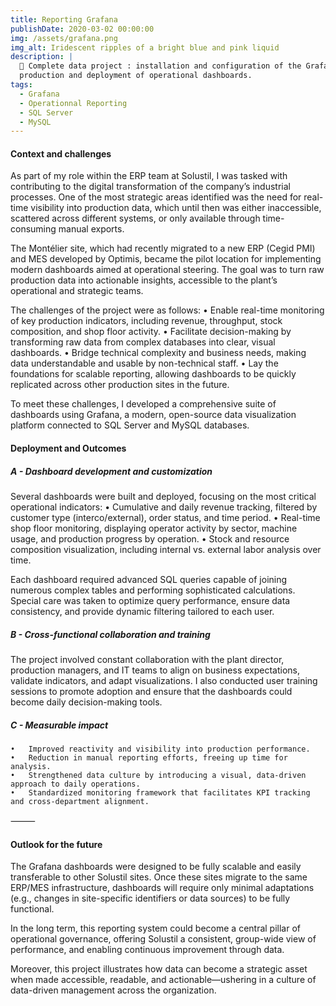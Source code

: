 ```yaml
---
title: Reporting Grafana
publishDate: 2020-03-02 00:00:00
img: /assets/grafana.png
img_alt: Iridescent ripples of a bright blue and pink liquid
description: |
  🧠 Complete data project : installation and configuration of the Grafana environment,
  production and deployment of operational dashboards.
tags:
  - Grafana
  - Operationnal Reporting
  - SQL Server
  - MySQL
---
```


#### Context and challenges

As part of my role within the ERP team at Solustil, I was tasked with contributing to the digital transformation of the company’s industrial processes. One of the most strategic areas identified was the need for real-time visibility into production data, which until then was either inaccessible, scattered across different systems, or only available through time-consuming manual exports.

The Montélier site, which had recently migrated to a new ERP (Cegid PMI) and MES developed by Optimis, became the pilot location for implementing modern dashboards aimed at operational steering. The goal was to turn raw production data into actionable insights, accessible to the plant’s operational and strategic teams.

The challenges of the project were as follows:
	•	Enable real-time monitoring of key production indicators, including revenue, throughput, stock composition, and shop floor activity.
	•	Facilitate decision-making by transforming raw data from complex databases into clear, visual dashboards.
	•	Bridge technical complexity and business needs, making data understandable and usable by non-technical staff.
	•	Lay the foundations for scalable reporting, allowing dashboards to be quickly replicated across other production sites in the future.

To meet these challenges, I developed a comprehensive suite of dashboards using Grafana, a modern, open-source data visualization platform connected to SQL Server and MySQL databases.


#### Deployment and Outcomes

##### A - Dashboard development and customization

Several dashboards were built and deployed, focusing on the most critical operational indicators:
	•	Cumulative and daily revenue tracking, filtered by customer type (interco/external), order status, and time period.
	•	Real-time shop floor monitoring, displaying operator activity by sector, machine usage, and production progress by operation.
	•	Stock and resource composition visualization, including internal vs. external labor analysis over time.

Each dashboard required advanced SQL queries capable of joining numerous complex tables and performing sophisticated calculations. Special care was taken to optimize query performance, ensure data consistency, and provide dynamic filtering tailored to each user.

##### B - Cross-functional collaboration and training

The project involved constant collaboration with the plant director, production managers, and IT teams to align on business expectations, validate indicators, and adapt visualizations. I also conducted user training sessions to promote adoption and ensure that the dashboards could become daily decision-making tools.

##### C - Measurable impact
	•	Improved reactivity and visibility into production performance.
	•	Reduction in manual reporting efforts, freeing up time for analysis.
	•	Strengthened data culture by introducing a visual, data-driven approach to daily operations.
	•	Standardized monitoring framework that facilitates KPI tracking and cross-department alignment.

⸻

#### Outlook for the future

The Grafana dashboards were designed to be fully scalable and easily transferable to other Solustil sites. Once these sites migrate to the same ERP/MES infrastructure, dashboards will require only minimal adaptations (e.g., changes in site-specific identifiers or data sources) to be fully functional.

In the long term, this reporting system could become a central pillar of operational governance, offering Solustil a consistent, group-wide view of performance, and enabling continuous improvement through data.

Moreover, this project illustrates how data can become a strategic asset when made accessible, readable, and actionable—ushering in a culture of data-driven management across the organization.